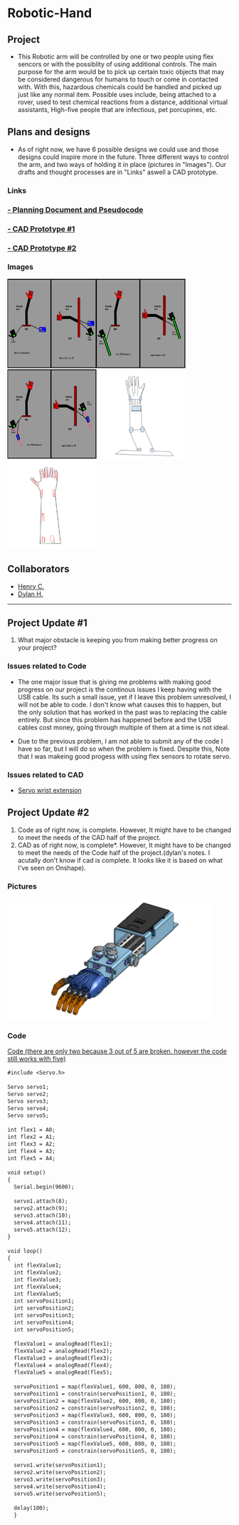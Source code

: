 # Robotic-Hand

## Project

- This Robotic arm will be controlled by one or two people using flex sencors or with the possiblity of using additional controls. The main purpose for the arm would be to pick up certain toxic objects that may be considered dangerous for humans to touch or come in contacted with. With this, hazardous chemicals could be handled and picked up just like any normal item. Possible uses include, being attached to a rover, used to test chemical reactions from a distance, additional virtual assistants, High-five people that are infectious, pet porcupines, etc.

## Plans and designs

- As of right now, we have 6 possible designs we could use and those designs could inspire more in the future. Three different ways to control the arm, and two ways of holding it in place (pictures in "Images"). Our drafts and thought processes are in "Links" aswell a CAD prototype.

### Links
### [- Planning Document and Pseudocode](https://docs.google.com/document/d/1A5yr3gwvPFNczzGg2IPSaRJFIutgpFQ-Hbp36jQhLAk/edit?usp=sharing)
### [- CAD Prototype #1](https://cvilleschools.onshape.com/documents/bb650a5758ea41f57e61b52f/w/1ee44fa1089f16d3b393ba3a/e/24473f01d90508c6ebd4ea05)
### [ - CAD Prototype #2](https://cvilleschools.onshape.com/documents/62c7a92cca544a7948515c1f/w/716b7169d27807b3b1dfb269/e/1354ae3ba9a9e1a6ade7407c)

### Images
<img src="Idea%231's.jpg?raw=true" width="200" height="200"><img src="Idea%232's.jpg?raw=true" width="200" height="200"><img src="Idea%233's.jpg?raw=true" width="200" height="200"><img src="Screenshot%202021-02-04%20at%2012.52.41%20PM.png?raw=true" width="200" height="200"><img src="Screenshot%202021-02-04%20at%2012.53.10%20PM.png?raw=true" width="200" height="200">

## Collaborators

- [Henry C.](https://github.com/hcoyle91)
- [Dylan H.](https://github.com/OstrichIsYum)

________________________________________________________________________________________________________________________________________________________________________

## Project Update #1

1. What major obstacle is keeping you from making better progress on your project?

### Issues related to Code

- The one major issue that is giving me problems with making good progress on our project is the continous issues I keep having with the USB cable. Its such a small issue, yet if I leave this problem unresolved, I will not be able to code. I don't know what causes this to happen, but the only solution that has worked in the past was to replacing the cable entirely. But since this problem has happened before and the USB cables cost money, going through multiple of them at a time is not ideal. 

- Due to the previous problem, I am not able to submit any of the code I have so far, but I will do so when the problem is fixed. Despite this, Note that I was makeing good progess with using flex sensors to rotate servo.

### Issues related to CAD
- [Servo wrist extension](https://cvilleschools.onshape.com/documents/e2edc0296736b251a4e3fe74/w/817a81a4a4728dc8bb2cad43/e/ad8df5c5b138ea41852755f6)


## Project Update #2

1. Code as of right now, is complete. However, It might have to be changed to meet the needs of the CAD half of the project.
2. CAD as of right now, is complete*. However, It might have to be changed to meet the needs of the Code half of the project.(dylan's notes. I acutally don't know if cad is complete. It looks like it is based on what I've seen on Onshape).

### Pictures

<img src="Screenshot%202021-05-03%2011.10.20%20AM.png?raw=true" width="462.5" height="272.5">

### Code
[Code (there are only two because 3 out of 5 are broken. however the code still works with five)](https://drive.google.com/file/d/16vUKTdU-LGm613mKrdmvg-yJmQ_zKxg0/view?usp=sharing)

``` arduino
#include <Servo.h>

Servo servo1;
Servo servo2;
Servo servo3;
Servo servo4;
Servo servo5;

int flex1 = A0;
int flex2 = A1;
int flex3 = A2;
int flex4 = A3;
int flex5 = A4;

void setup()
{
  Serial.begin(9600);
  
  servo1.attach(8);
  servo2.attach(9);
  servo3.attach(10);
  servo4.attach(11);
  servo5.attach(12);
}

void loop()
{
  int flexValue1;
  int flexValue2;
  int flexValue3;
  int flexValue4;
  int flexValue5;
  int servoPosition1;
  int servoPosition2;
  int servoPosition3;
  int servoPosition4;
  int servoPosition5;

  flexValue1 = analogRead(flex1);
  flexValue2 = analogRead(flex2);
  flexValue3 = analogRead(flex3);
  flexValue4 = analogRead(flex4);
  flexValue5 = analogRead(flex5);

  servoPosition1 = map(flexValue1, 600, 800, 0, 180);
  servoPosition1 = constrain(servoPosition1, 0, 180);
  servoPosition2 = map(flexValue2, 600, 800, 0, 180);
  servoPosition2 = constrain(servoPosition2, 0, 180);
  servoPosition3 = map(flexValue3, 600, 800, 0, 180);
  servoPosition3 = constrain(servoPosition3, 0, 180);
  servoPosition4 = map(flexValue4, 600, 800, 0, 180);
  servoPosition4 = constrain(servoPosition4, 0, 180);
  servoPosition5 = map(flexValue5, 600, 800, 0, 180);
  servoPosition5 = constrain(servoPosition5, 0, 180);

  servo1.write(servoPosition1);
  servo2.write(servoPosition2);
  servo3.write(servoPosition3);
  servo4.write(servoPosition4);
  servo5.write(servoPosition5);

  delay(100);
  }
```
